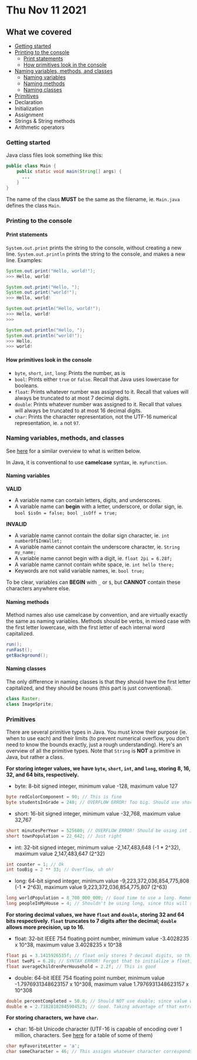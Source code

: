 # Thu Nov 11 2021

## What we covered
- [Getting started](#getting-started)
- [Printing to the console](#printing-to-the-console)
  - [Print statements](#print-statements)
  - [How primitives look in the console](#how-primitives-look-in-the-console)
- [Naming variables, methods, and classes](#naming-variables-methods-and-classes)
  - [Naming variables](#naming-variables)
  - [Naming methods](#naming-methods)
  - [Naming classes](#naming-classes)
- [Primitives](#primitives)
- Declaration
- Initialization
- Assignment
- Strings & String methods
- Arithmetic operators

### Getting started

Java class files look something like this:

```java
public class Main {
    public static void main(String[] args) {
      ...
    }
}
```

The name of the class **MUST** be the same as the filename, ie. `Main.java` defines the class `Main`.

### Printing to the console

#### Print statements

`System.out.print` prints the string to the console, without creating a new line. `System.out.println` prints the string to the console, and makes a new line. Examples:

```java
System.out.print("Hello, world!");
>>> Hello, world!
```

```java
System.out.print("Hello, ");
System.out.print("world!");
>>> Hello, world!
```

```java
System.out.println("Hello, world!");
>>> Hello, world!
>>> 
```

```java
System.out.println("Hello, ");
System.out.println("world!");
>>> Hello, 
>>> world!
```

#### How primitives look in the console
- `byte`, `short`, `int`, `long`: Prints the number, as is
- `bool`: Prints either `true` or `false`. Recall that Java uses lowercase for booleans.
- `float`: Prints whatever number was assigned to it. Recall that values will always be truncated to at most 7 decimal digits.
- `double`: Prints whatever number was assigned to it. Recall that values will always be truncated to at most 16 decimal digits.
- `char`: Prints the character representation, not the UTF-16 numerical representation, ie. `a` not `97`.

### Naming variables, methods, and classes

See [here](https://www.oracle.com/java/technologies/javase/codeconventions-namingconventions.html) for a similar overview to what is written below.

In Java, it is conventional to use **camelcase** syntax, ie. `myFunction`.

#### Naming variables

**VALID**
  - A variable name can contain letters, digits, and underscores.
  - A variable name can **begin** with a letter, underscore, or dollar sign, ie. `bool $isOn = false; bool _isOff = true;`

**INVALID**
  - A variable name cannot contain the dollar sign character, ie. `int numberOf$InWallet;`
  - A variable name cannot contain the underscore character, ie. `String my_name;`
  - A variable name cannot begin with a digit, ie. `float 2pi = 6.28f;`
  - A variable name cannot contain white space, ie. `int hello there;`
  - Keywords are not valid variable names, ie. `bool true;`

To be clear, variables can **BEGIN** with `_` or `$`, but **CANNOT** contain these characters anywhere else.

#### Naming methods

Method names also use camelcase by convention, and are virtually exactly the same as naming variables.
Methods should be verbs, in mixed case with the first letter lowercase, with the first letter of each internal word capitalized.

```java
run();
runFast();
getBackground();
```

#### Naming classes

The only difference in naming classes is that they should have the first letter capitalized, and they should be nouns (this part is just conventional).

```java
class Raster;
class ImageSprite;
```

### Primitives

There are several primitive types in Java. You must know their purpose (ie. when to use each) and their limits (to prevent numerical overflow, you don't need to know the bounds exactly, just a rough understanding). Here's an overview of all the primitive types. Note that `String` is **NOT** a primitive in Java, but rather a class.

**For storing integer values, we have `byte`, `short`, `int`, and `long`, storing 8, 16, 32, and 64 bits, respectively.**

- byte: 8-bit signed integer, minimum value -128, maximum value 127
```java
byte redColorComponent = 90; // This is fine
byte studentsInGrade = 240; // OVERFLOW ERROR! Too big. Should use short instead.
```
- short: 16-bit signed integer, minimum value -32,768, maximum value 32,767
```java
short minutesPerYear = 525600; // OVERFLOW ERROR! Should be using int instead
short townPopulation = 22_642; // Just right
```
- int: 32-bit signed integer, minimum value -2,147,483,648 (-1 * 2^32), maximum value 2,147,483,647 (2^32)
```java
int counter = 1; // Ok
int tooBig = 2 ** 33; // Overflow, uh oh!
```
- long: 64-bit signed integer, minimum value -9,223,372,036,854,775,808 (-1 * 2^63), maximum value 9,223,372,036,854,775,807 (2^63)
```java
long worldPopulation = 8_700_000_000; // Good time to use a long. Remember underscores can be used for readability.
long peopleInMyHouse = 4; // Shouldn't be using long, since this will surely not exceed 2^32. Should use int instead.
```

**For storing decimal values, we have `float` and `double`, storing 32 and 64 bits respectively. `float` truncates to 7 digits after the decimal; `double` allows more precision, up to 16.**

- float: 32-bit IEEE 754 floating point number, minimum value -3.4028235 x 10^38, maximum value 3.4028235 x 10^38
```java
float pi = 3.1415926535f; // float only stores 7 decimal digits, so this number will surely be truncated
float twoPi = 6.28; // SYNTAX ERROR! Forgot that to initialize a float, you must have the number end in an f.
float averageChildrenPerHousehold = 2.2f; // This is good
```
- double: 64-bit IEEE 754 floating point number, minimum value -1.7976931348623157 x 10^308, maximum value 1.7976931348623157 x 10^308
```java
double percentCompleted = 50.0; // Should NOT use double; since value will only be between 0 and 100, you might as well use float.
double e = 2.71828182845904523; // Good. Taking advantage of that extra precision.
```

**For storing characters, we have `char`.**
- char: 16-bit Unicode character (UTF-16 is capable of encoding over 1 million, characters. See [here](https://www.fileformat.info/info/charset/UTF-16/list.htm) for a table of some of them)
```java
char myFavoriteLetter = 'a';
char someCharacter = 46; // This assigns whatever character corresponds to 46 according to the 16-bit Unicode (UTF-16) system.
```
